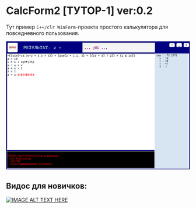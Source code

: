 # CalcForm2 [ТУТОР-1] ver:0.2

Тут пример `C++/clr WinForm`-проекта простого калькулятора для повседневного пользования.
 
  ![Screenshot vsVolga](../../../scrshorts/CalcForm2-2.jpg)
  
## Видос для новичков:
 
  [![IMAGE ALT TEXT HERE](http://img.youtube.com/vi/XpcirerFFo0/0.jpg)](https://www.youtube.com/watch?v=XpcirerFFo0)